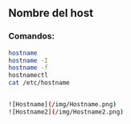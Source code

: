 ## Nombre del host

### Comandos:
```bash
hostname
hostname -I
hostname -f
hostnamectl
cat /etc/hostname


![Hostname](/img/Hostname.png)
![Hostname2](/img/Hostname2.png)
